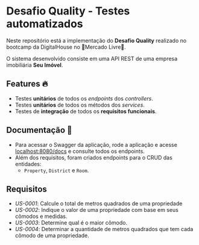 # Desafio Quality - Testes automatizados

Neste repositório está a implementação do **Desafio Quality** realizado no bootcamp da DigitalHouse no :yellow_heart:Mercado Livre:blue_heart:.

O sistema desenvolvido consiste em uma API REST de uma empresa imobiliária **Seu Imóvel**.

## Features :fire:

- Testes **unitários** de todos os *endpoints* dos *controllers*.
- Testes **unitários** de todos os métodos dos *services*.
- Testes de **integração** de todos os **requisitos funcionais**.

## Documentação :book:

- Para acessar o Swagger da aplicação, rode a aplicação e acesse [localhost:8080/docs](localhost:8080/docs) e consulte todos os endpoints.
- Além dos requisitos, foram criados endpoints para o CRUD das entidades:
    -  `Property`, `District` e `Room`.

## Requisitos 

* *US-0001*: Calcule o total de metros quadrados de uma propriedade
* *US-0002*: Indique o valor de uma propriedade com base em seus cômodos e medidas. 
* *US-0003*: Determine qual é o maior cômodo.
* *US-0004*: Determinar a quantidade de metros quadrados que tem cada cômodo de uma propriedade.
